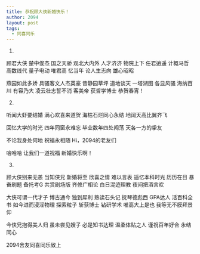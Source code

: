 ```yaml
---
title: 恭祝顾大侠新婚快乐！
author: 2094
layout: post
tags:
  - 同喜同乐
---
```


1.
顾君大侠
楚中俊杰
国之天骄
观北大内外
人才济济
物院上下
任君逍遥
计概马哲
高数线代
量子电动
唯君高
忆当年
论人生志向
雄心昭昭

燕园如此多娇
具骚客文人杰英豪
昔静园草坪
道地谈天
一塔湖图
各显风骚
海纳百川
有容乃大
凌云壮志誓不消
客美帝
获哲学博士
恭贺春宵！



2.
听闻大虾要结婚
满心欢喜来道贺
海枯石烂同心永结
地阔天高比翼齐飞

回忆大学的时光
四年同窗永难忘
毕业数年四处闯荡
天各一方的挚友

不论我身处何地
祝福永相随
Hi，2094的老友们

哈哈哈
让我们一道祝福
新婚快乐啊！

3.
顾大侠别来无恙 当知侠兄 新婚将至 欣喜之情 难以言表 遥忆本科时光 历历在目 暴奋刷题 备托考G 共赏剧场版 齐修广相论 白日混迹理教 夜间把酒言欢 

大侠可谓一代才子 博古通今 独到犀利 熟读石头记 抚琴德彪西 GPA达人 活百科全书 如今进而浸淫物理 探索粒子 斩获博士 钻研学术 唯高大上是也 我等无不膜拜景仰

今侠兄抱得美人归 虽未尝见嫂子 必是知书达理 温柔体贴之人 谨祝百年好合 永结同心 

2094舍友同喜同乐致上
